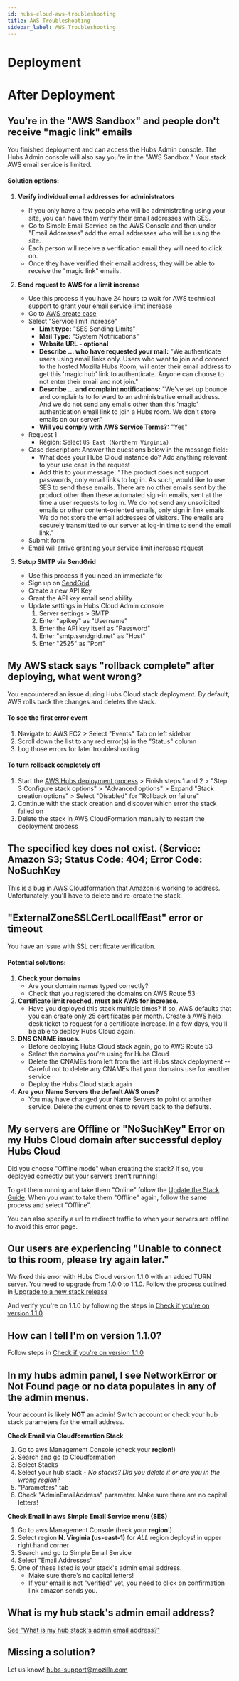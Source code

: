 ```yaml
---
id: hubs-cloud-aws-troubleshooting
title: AWS Troubleshooting
sidebar_label: AWS Troubleshooting
---
```


# Deployment

# After Deployment

## You're in the "AWS Sandbox" and people don't receive "magic link" emails

You finished deployment and can access the Hubs Admin console. The Hubs Admin console will also say you're in the "AWS Sandbox." Your stack AWS email service is limited.

#### Solution options:

1.  **Verify individual email addresses for administrators**

    - If you only have a few people who will be administrating using your site, you can have them verify their email addresses with SES.
    - Go to Simple Email Service on the AWS Console and then under "Email Addresses" add the email addresses who will be using the site.
    - Each person will receive a verification email they will need to click on.
    - Once they have verified their email address, they will be able to receive the "magic link" emails.

2.  **Send request to AWS for a limit increase**

    - Use this process if you have 24 hours to wait for AWS technical support to grant your email service limit increase
    - Go to [AWS create case](https://console.aws.amazon.com/support/home?#/case/create?issueType=technical)
    - Select "Service limit increase"
      - **Limit type:** "SES Sending Limits"
      - **Mail Type:** "System Notifications"
      - **Website URL - optional**
      - **Describe ... who have requested your mail:** "We authenticate users using email links only. Users who want to join and connect to the hosted Mozilla Hubs Room, will enter their email address to get this 'magic hub' link to authenticate. Anyone can choose to not enter their email and not join."
      - **Describe ... and complaint notifications:** "We've set up bounce and complaints to forward to an administrative email address. And we do not send any emails other than this 'magic' authentication email link to join a Hubs room. We don't store emails on our server."
      - **Will you comply with AWS Service Terms?:** "Yes"
    - Request 1
      - Region: Select `US East (Northern Virginia)`
    - Case description: Answer the questions below in the message field:
      - What does your Hubs Cloud instance do? Add anything relevant to your use case in the request
      - Add this to your message: "The product does not support passwords, only email links to log in. As such, would like to use SES to send these emails. There are no other emails sent by the product other than these automated sign-in emails, sent at the time a user requests to log in. We do not send any unsolicited emails or other content-oriented emails, only sign in link emails. We do not store the email addresses of visitors. The emails are securely transmitted to our server at log-in time to send the email link."
    - Submit form
    - Email will arrive granting your service limit increase request

3.  **Setup SMTP via SendGrid**
    - Use this process if you need an immediate fix
    - Sign up on [SendGrid](https://sendgrid.com/)
    - Create a new API Key
    - Grant the API key email send ability
    - Update settings in Hubs Cloud Admin console
      1.  Server settings > SMTP
      2.  Enter "apikey" as "Username"
      3.  Enter the API key itself as "Password"
      4.  Enter "smtp.sendgrid.net" as "Host"
      5.  Enter "2525" as "Port"

## My AWS stack says "rollback complete" after deploying, what went wrong?

You encountered an issue during Hubs Cloud stack deployment. By default, AWS rolls back the changes and deletes the stack.

#### To see the first error event

1. Navigate to AWS EC2 > Select "Events" Tab on left sidebar
2. Scroll down the list to any red error(s) in the "Status" column
3. Log those errors for later troubleshooting

#### To turn rollback completely off

1. Start the [AWS Hubs deployment process](https://hubs.mozilla.com/cloud) > Finish steps 1 and 2 > "Step 3 Configure stack options" > "Advanced options" > Expand "Stack creation options" > Select "Disabled" for "Rollback on failure"
2. Continue with the stack creation and discover which error the stack failed on
3. Delete the stack in AWS CloudFormation manually to restart the deployment process

## The specified key does not exist. (Service: Amazon S3; Status Code: 404; Error Code: NoSuchKey

This is a bug in AWS Cloudformation that Amazon is working to address. Unfortunately, you'll have to delete and re-create the stack.

## "ExternalZoneSSLCertLocalIfEast" error or timeout

You have an issue with SSL certificate verification.

#### Potential solutions:

1. **Check your domains**
   - Are your domain names typed correctly?
   - Check that you registered the domains on AWS Route 53
2. **Certificate limit reached, must ask AWS for increase.**
   - Have you deployed this stack multiple times? If so, AWS defaults that you can create only 25 certificates per month. Create a AWS help desk ticket to request for a certificate increase. In a few days, you'll be able to deploy Hubs Cloud again.
3. **DNS CNAME issues.**
   - Before deploying Hubs Cloud stack again, go to AWS Route 53
   - Select the domains you're using for Hubs Cloud
   - Delete the CNAMEs from left from the last Hubs stack deployment -- Careful not to delete any CNAMEs that your domains use for another service
   - Deploy the Hubs Cloud stack again
4. **Are your Name Servers the default AWS ones?**
   - You may have changed your Name Servers to point ot another service. Delete the current ones to revert back to the defaults.

## My servers are Offline or "NoSuchKey" Error on my Hubs Cloud domain after successful deploy Hubs Cloud

Did you choose "Offline mode" when creating the stack? If so, you deployed correctly but your servers aren't running!

To get them running and take them "Online" follow the [Update the Stack Guide](./hubs-cloud-aws-updating-the-stack.md). When you want to take them "Offline" again, follow the same process and select "Offline".

You can also specify a url to redirect traffic to when your servers are offline to avoid this error page.

## Our users are experiencing "Unable to connect to this room, please try again later."

We fixed this error with Hubs Cloud version 1.1.0 with an added TURN server. You need to upgrade from 1.0.0 to 1.1.0. Follow the process outlined in [Upgrade to a new stack release](./hubs-cloud-aws-updating-the-stack.html#upgrade-to-a-new-stack-release)

And verify you're on 1.1.0 by following the steps in [Check if you're on version 1.1.0](./hubs-cloud-aws-updating-the-stack.html#check-if-youre-on-version-110)

## How can I tell I'm on version 1.1.0?

Follow steps in [Check if you're on version 1.1.0](./hubs-cloud-aws-updating-the-stack.html#check-if-youre-on-version-110)

## In my hubs admin panel, I see NetworkError or Not Found page or no data populates in any of the admin menus.

Your account is likely **NOT** an admin! Switch account or check your hub stack parameters for the email address.

**Check Email via Cloudformation Stack**

1. Go to aws Management Console (check your **region**!)
2. Search and go to Cloudformation
3. Select Stacks
4. Select your hub stack - _No stacks? Did you delete it or are you in the wrong region?_
5. "Parameters" tab
6. Check "AdminEmailAddress" parameter. Make sure there are no capital letters!

**Check Email in aws Simple Email Service menu (SES)**

1. Go to aws Management Console (heck your **region**!)
2. Select region **N. Virginia (us-east-1)** for _ALL_ region deploys! in upper right hand corner
3. Search and go to Simple Email Service
4. Select "Email Addresses"
5. One of these listed is your stack's admin email address.
   - Make sure there's no capital letters!
   - If your email is not "verified" yet, you need to click on confirmation link amazon sends you.

## What is my hub stack's admin email address?

[See "What is my hub stack's admin email address?"](./hubs-cloud-faq.md#what-is-my-hub-stacks-admin-email-address)

## Missing a solution?

Let us know! hubs-support@mozilla.com
